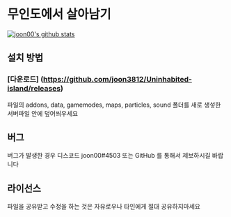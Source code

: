 # 무인도에서 살아남기

[![joon00's github stats](https://github-readme-stats.vercel.app/api?username=joon3812)](https://github.com/anuraghazra/github-readme-stats)
	
  
## 설치 방법

### [다운로드] (https://github.com/joon3812/Uninhabited-island/releases)

파일의 addons, data, gamemodes, maps, particles, sound 폴더를 새로 생섷한 서버파일 안에 덮어씌우세요

## 버그

버그가 발생한 경우 디스코드 joon00#4503 또는 GitHub 를 통해서 제보하시길 바랍니다

## 라이선스

파일을 공유받고 수정을 하는 것은 자유로우나 타인에게 절대 공유하지마세요
